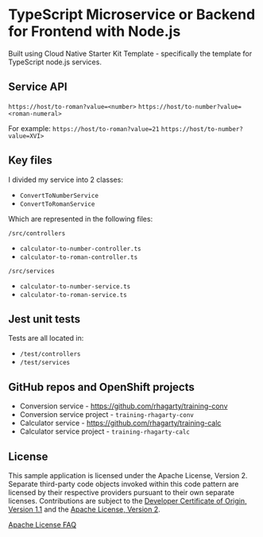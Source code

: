 # TypeScript Microservice or Backend for Frontend with Node.js

Built using Cloud Native Starter Kit Template - specifically the template for TypeScript node.js services.

## Service API

`https://host/to-roman?value=<number>`
`https://host/to-number?value=<roman-numeral>`

For example:
`https://host/to-roman?value=21`
`https://host/to-number?value=XVI>`

## Key files

I divided my service into 2 classes:

* `ConvertToNumberService`
* `ConvertToRomanService`

Which are represented in the following files:

`/src/controllers`

* `calculator-to-number-controller.ts`
* `calculator-to-roman-controller.ts`

`/src/services`

* `calculator-to-number-service.ts`
* `calculator-to-roman-service.ts`

## Jest unit tests

Tests are all located in:

* `/test/controllers`
* `/test/services`

## GitHub repos and OpenShift projects

* Conversion service - https://github.com/rhagarty/training-conv
* Conversion service project - `training-rhagarty-conv`
* Calculator service - https://github.com/rhagarty/training-calc
* Calculator service project - `training-rhagarty-calc`

## License

This sample application is licensed under the Apache License, Version 2. Separate third-party code objects invoked within this code pattern are licensed by their respective providers pursuant to their own separate licenses. Contributions are subject to the [Developer Certificate of Origin, Version 1.1](https://developercertificate.org/) and the [Apache License, Version 2](https://www.apache.org/licenses/LICENSE-2.0.txt).

[Apache License FAQ](https://www.apache.org/foundation/license-faq.html#WhatDoesItMEAN)




